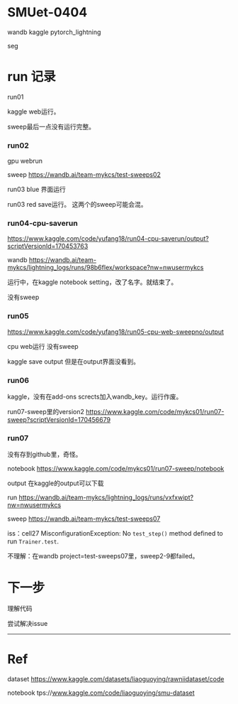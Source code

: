 # SMUet-0404

wandb kaggle pytorch_lightning

seg

# run 记录

run01 

kaggle web运行。

sweep最后一点没有运行完整。

### run02 

gpu webrun

sweep https://wandb.ai/team-mykcs/test-sweeps02

run03 blue 界面运行

run03 red save运行。 这两个的sweep可能会混。

### run04-cpu-saverun
https://www.kaggle.com/code/yufang18/run04-cpu-saverun/output?scriptVersionId=170453763

wandb
https://wandb.ai/team-mykcs/lightning_logs/runs/98b6flex/workspace?nw=nwusermykcs

运行中，在kaggle notebook setting，改了名字。就结束了。

没有sweep


### run05 
https://www.kaggle.com/code/yufang18/run05-cpu-web-sweepno/output

cpu web运行 没有sweep

kaggle save output 但是在output界面没看到。

### run06
kaggle，没有在add-ons scrects加入wandb_key。运行作废。

run07-sweep里的version2
https://www.kaggle.com/code/mykcs01/run07-sweep?scriptVersionId=170456679


### run07
没有存到github里，奇怪。

notebook https://www.kaggle.com/code/mykcs01/run07-sweep/notebook

output 在kaggle的output可以下载

run https://wandb.ai/team-mykcs/lightning_logs/runs/vxfxwipt?nw=nwusermykcs

sweep https://wandb.ai/team-mykcs/test-sweeps07

iss：cell27 MisconfigurationException: No `test_step()` method defined to run `Trainer.test`.

不理解：在wandb project=test-sweeps07里，sweep2-9都failed。

# 下一步
理解代码

尝试解决issue





---

# Ref
dataset https://www.kaggle.com/datasets/liaoguoying/rawniidataset/code

notebook tps://www.kaggle.com/code/liaoguoying/smu-dataset
